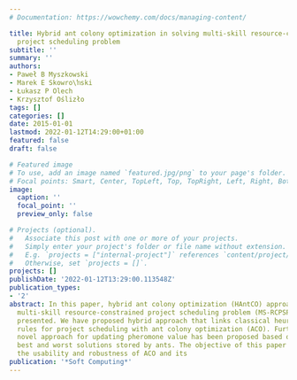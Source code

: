 ```yaml
---
# Documentation: https://wowchemy.com/docs/managing-content/

title: Hybrid ant colony optimization in solving multi-skill resource-constrained
  project scheduling problem
subtitle: ''
summary: ''
authors:
- Paweł B Myszkowski
- Marek E Skowro\ŉski
- Łukasz P Olech
- Krzysztof Oślizło
tags: []
categories: []
date: 2015-01-01
lastmod: 2022-01-12T14:29:00+01:00
featured: false
draft: false

# Featured image
# To use, add an image named `featured.jpg/png` to your page's folder.
# Focal points: Smart, Center, TopLeft, Top, TopRight, Left, Right, BottomLeft, Bottom, BottomRight.
image:
  caption: ''
  focal_point: ''
  preview_only: false

# Projects (optional).
#   Associate this post with one or more of your projects.
#   Simply enter your project's folder or file name without extension.
#   E.g. `projects = ["internal-project"]` references `content/project/deep-learning/index.md`.
#   Otherwise, set `projects = []`.
projects: []
publishDate: '2022-01-12T13:29:00.113548Z'
publication_types:
- '2'
abstract: In this paper, hybrid ant colony optimization (HAntCO) approach in solving
  multi-skill resource-constrained project scheduling problem (MS-RCPSP) has been
  presented. We have proposed hybrid approach that links classical heuristic priority
  rules for project scheduling with ant colony optimization (ACO). Furthermore, a
  novel approach for updating pheromone value has been proposed based on both the
  best and worst solutions stored by ants. The objective of this paper is to research
  the usability and robustness of ACO and its
publication: '*Soft Computing*'
---
```

